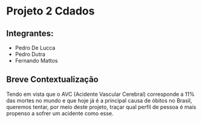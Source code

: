 # Projeto 2 Cdados
## Integrantes:
* Pedro De Lucca
* Pedro Dutra
* Fernando Mattos
## Breve Contextualização
Tendo em vista que o AVC (Acidente Vascular Cerebral) corresponde a 11% das mortes no mundo e que hoje já é a principal causa de óbitos no Brasil, queremos tentar, por meio deste projeto, traçar qual perfil de pessoa é mais propenso a sofrer um acidente como esse. 

